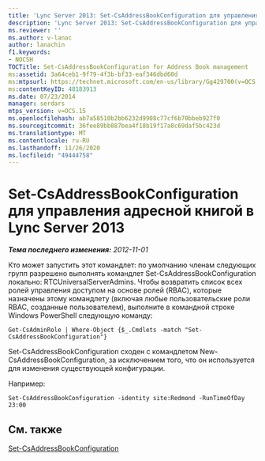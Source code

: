 ```yaml
---
title: 'Lync Server 2013: Set-CsAddressBookConfiguration для управления адресными книгами'
description: 'Lync Server 2013: Set-CsAddressBookConfiguration для управления адресными книгами.'
ms.reviewer: ''
ms.author: v-lanac
author: lanachin
f1.keywords:
- NOCSH
TOCTitle: Set-CsAddressBookConfiguration for Address Book management
ms:assetid: 3a64ceb1-9f79-4f3b-bf33-eaf346dbd60d
ms:mtpsurl: https://technet.microsoft.com/en-us/library/Gg429700(v=OCS.15)
ms:contentKeyID: 48183913
ms.date: 07/23/2014
manager: serdars
mtps_version: v=OCS.15
ms.openlocfilehash: ab7a58510b2bb6232d9908c77cf6b70bbeb927f0
ms.sourcegitcommit: 36fee89bb887bea4f18b19f17a8c69daf5bc423d
ms.translationtype: MT
ms.contentlocale: ru-RU
ms.lasthandoff: 11/26/2020
ms.locfileid: "49444758"
---
```

# <a name="set-csaddressbookconfiguration-for-address-book-management-in-lync-server-2013"></a>Set-CsAddressBookConfiguration для управления адресной книгой в Lync Server 2013

<div data-xmlns="http://www.w3.org/1999/xhtml">

<div class="topic" data-xmlns="http://www.w3.org/1999/xhtml" data-msxsl="urn:schemas-microsoft-com:xslt" data-cs="https://msdn.microsoft.com/">

<div data-asp="https://msdn2.microsoft.com/asp">



</div>

<div id="mainSection">

<div id="mainBody">

<span> </span>

_**Тема последнего изменения:** 2012-11-01_

Кто может запустить этот командлет: по умолчанию членам следующих групп разрешено выполнять командлет Set-CsAddressBookConfiguration локально: RTCUniversalServerAdmins. Чтобы возвратить список всех ролей управления доступом на основе ролей (RBAC), которые назначены этому командлету (включая любые пользовательские роли RBAC, созданные пользователем), выполните в командной строке Windows PowerShell следующую команду:

    Get-CsAdminRole | Where-Object {$_.Cmdlets -match "Set-CsAddressBookConfiguration"}

Set-CsAddressBookConfiguration сходен с командлетом New-CsAddressBookConfiguration, за исключением того, что он используется для изменения существующей конфигурации.

Например:

    Set-CsAddressBookConfiguration -identity site:Redmond -RunTimeOfDay 23:00

<div>

## <a name="see-also"></a>См. также


[Set-CsAddressBookConfiguration](https://docs.microsoft.com/powershell/module/skype/Set-CsAddressBookConfiguration)  
  

</div>

</div>

<span> </span>

</div>

</div>

</div>

